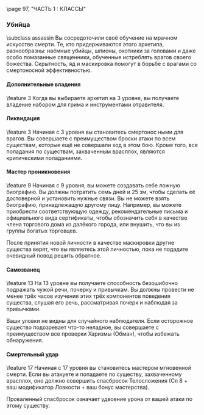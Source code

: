 \page 97, "ЧАСТЬ 1 : КЛАССЫ"
### Убийца
\subclass assassin
Вы сосредоточили своё обучение на мрачном искусстве смерти. Те, кто придерживаются этого архетипа, разнообразны: наёмные убийцы, шпионы, охотники за головами и даже особо помазанные священники, обученные истреблять врагов своего божества. Скрытность, яд и маскировка помогут в борьбе с врагами со смертоносной эффективностью.

#### Дополнительные владения
\feature 3
Когда вы выбираете архетип на 3 уровне, вы получаете владение набором для грима и инструментами отравителя.

#### Ликвидация
\feature 3
Начиная с 3 уровня вы становитесь смертонос ными для врагов. Вы совершаете с преимуществом броски атаки по всем существам, которые ещё не совершали ход в этом бою. Кроме того, все попадания по существам, захваченным врасплох, являются критическими попаданиями.

#### Мастер проникновения
\feature 9
Начиная с 9 уровня, вы можете создавать себе ложную биографию. Вы должны потратить семь дней и 25 зм, чтобы сделать её достоверной и установить нужные связи. Вы не можете взять биографию, принадлежащую другому лицу. Например, вы можете приобрести соответствующую одежду, рекомендательные письма и официального вида сертификаты, чтобы обозначить себя в качестве члена торгового дома из далёкого города, или внушить, что вы из группы богатых торговцев.

После принятия новой личности в качестве маскировки другие существа верят, что вы являетесь этой личностью, пока не подадите очевидный повод решить обратное.

#### Самозванец
\feature 13
На 13 уровне вы получаете способность безошибочно подражать чужой речи, почерку и привычкам. Вы должны провести не менее трёх часов изучения этих трёх компонентов поведения существа, слушая его речь, рассматривая почерк и наблюдая за привычками.

Ваши уловки не видны для случайного наблюдателя. Если осторожное существо подозревает что-то неладное, вы совершаете с преимуществом все проверки Харизмы (Обман), чтобы избежать обнаружения.

#### Смертельный удар
\feature 17
Начиная с 17 уровня вы становитесь мастером мгновенной смерти. Если вы атакуете и попадаете по существу, захваченному врасплох, оно должно совершить спасбросок Телосложения (Сл 8 + ваш модификатор Ловкости + ваш бонус мастерства).

Проваленный спасбросок означает удвоение урона от вашей атаки по этому существу.
